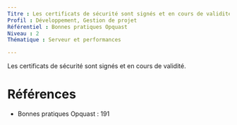 ```yaml
---
Titre : Les certificats de sécurité sont signés et en cours de validité.
Profil : Développement, Gestion de projet
Référentiel : Bonnes pratiques Opquast
Niveau : 2
Thématique : Serveur et performances

---
```

Les certificats de sécurité sont signés et en cours de validité.

# Références

*   Bonnes pratiques Opquast : 191